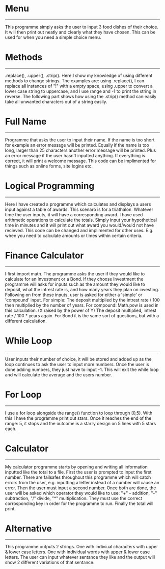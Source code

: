 # Menu
***
This programme simply asks the user to input 3 food dishes of their choice. It will then print out neatly and clearly what they have chosen. This can be used for when you need a simple choice menu.

# Methods
***
.replace(), .upper(), .strip().
Here I show my knowledge of using different methods to change strings. The examples are: using .replace(), I can replace all instances of "!" with a empty space, using .upper to convert a lower case string to uppercase, and I use range and -1 to print the string in reverse. The following part shows how using the .strip() method can easily take all unwanted characters out of a string easily.

# Full Name
***
Programme that asks the user to input their name. If the name is too short for example an error message will be printed. Equally if the name is too long, larger than 25 characters another error message will be printed. Plus an error message if the user hasn't inputted anything. If everything is correct, it will print a welcome message. This code can be implimented for things such as online forms, site logins etc.

# Logical Programming
***
Here I have created a programme which calculates and displays a users input against a table of awards. This scenaro is for a triathalon. Whatever time the user inputs, it will have a corresponding award. I have used arithmetic operations to calculate the totals. Simply input your hypothetical time in minutes and it will print out what award you would/would not have recieved. This code can be changed and implimented for other uses. E.g. when you need to calculate amounts or times within certain criteria.

# Finance Calculator
***
I first import math. The programme asks the user if they would like to calculate for an Investment or a Bond. If they choose Investment the programme will asks for inputs such as the amount they would like to deposit, what the intrest rate is, and how many years they plan on investing. Following on from these inputs, user is asked for either a 'simple' or 'compound' input. For simple: The deposit multiplied by the intrest rate / 100 then multiplied by the number of years. For compound: Math.pow is used in this calculation. (X raised by the power of Y) The deposit multiplied, intrest rate / 100 * years again. For Bond it is the same sort of questions, but with a different calculation.

# While Loop
***
User inputs their number of choice, it will be stored and added up as the loop continues to ask the user to input more numbers. Once the user is done adding numbers, they just have to input -1. This will exit the while loop and will calculate the average and the users number.

# For Loop
***
I use a for loop alongside the range() function to loop through (0,5). With this I have the programme print out stars. Once it reaches the end of the range: 5, it stops and the outcome is a starry design on 5 lines with 5 stars each.

# Calculator
***
My calculator programme starts by opening and writing all information inputted like the total to a file. First the user is prompted to input the first number. There are failsafes throughout this programme which will catch errors from the user, e.g. inputting a letter instead of a number will cause an error. Then the user must input a second number. Once both are done, the user will be asked which operator they would like to use: "+" - addition, "-" subtraction, "/" divide, "*" multiplication. They must use the correct corrosponding key in order for the programme to run. Finally the total will print.

# Alternative
***
This programme outputs 2 strings. One with indiviual characters with upper & lower case letters. One with individual words with upper & lower case letters. The user can input whatever sentance they like and the output will show 2 different variations of that sentance.
